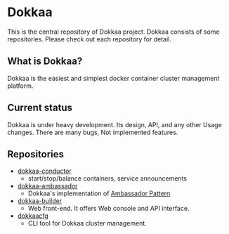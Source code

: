 # Dokkaa

This is the central repository of Dokkaa project.
Dokkaa consists of some repositories.
Please check out each repository for detail.

## What is Dokkaa?

Dokkaa is the easiest and simplest docker container cluster management platform.

## Current status

Dokkaa is under heavy development. Its design, API, and any other Usage changes. There are many bugs, Not implemented features.

## Repositories

* [dokkaa-conductor](https://github.com/k2nr/dokkaa-conductor)
  * start/stop/balance containers, service announcements
* [dokkaa-ambassador](https://github.com/k2nr/dokkaa-ambassador)
  * Dokkaa's implementation of [Ambassador Pattern](https://docs.docker.com/articles/ambassador_pattern_linking/)
* [dokkaa-builder](https://github.com/k2nr/dokkaa-builder)
  * Web front-end. It offers Web console and API interface.
* [dokkaacfg](https://github.com/k2nr/dokkaacfg)
  * CLI tool for Dokkaa cluster management.
